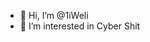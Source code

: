 - 👋 Hi, I’m @1iWeli
- 👀 I’m interested in Cyber Shit

<!---
1iWeli/1iWeli is a ✨ special ✨ repository because its `README.md` (this file) appears on your GitHub profile.
You can click the Preview link to take a look at your changes.
--->

